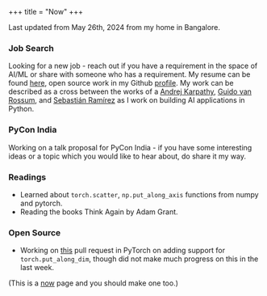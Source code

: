 +++
title = "Now"
+++

Last updated from May 26th, 2024 from my home in Bangalore.

### Job Search
Looking for a new job - reach out if you have a requirement in the space of AI/ML or share with someone who has a requirement. My resume can be found [here](https://raw.githubusercontent.com/arunppsg/resume/master/pdf/resume.pdf), open source work in my Github [profile](https://github.com/arunppsg). My work can be described as a cross between the works of a [Andrej Karpathy](https://karpathy.ai/), [Guido van Rossum](https://gvanrossum.github.io/), and [Sebastián Ramírez](https://tiangolo.com/) as I work on building AI applications in Python.

### PyCon India
Working on a talk proposal for PyCon India - if you have some interesting ideas or a topic which you would like to hear about, do share it my way.

### Readings
- Learned about `torch.scatter`, `np.put_along_axis` functions from numpy and pytorch.
- Reading the books Think Again by Adam Grant.

### Open Source
- Working on [this](https://github.com/pytorch/pytorch/pull/125601) pull request in PyTorch on adding support for `torch.put_along_dim`, though did not make much progress on this in the last week.

(This is a [now](https://nownownow.com/about) page and you should make one too.)
